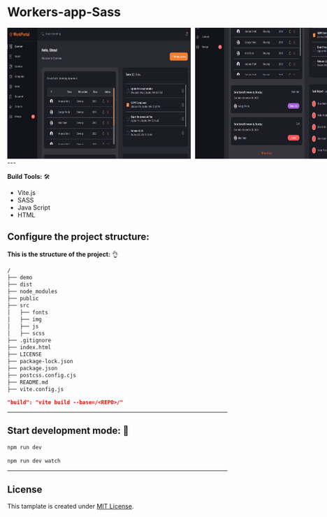 # Workers-app-Sass

<div style="display: flex; justify-content: space-between; gap: 10px;">
  <img src="./demo/screenshot-1.png" alt="screenshot" width="420" height="300" />
  <img src="./demo/screenshot-2.png" alt="screenshot" width="420" height="300" />
</div>
---

**Build Tools:** 🛠️

- Vite.js
- SASS
- Java Script
- HTML

## Configure the project structure:

**This is the structure of the project:** 👌

```plaintext
/
├── demo
├── dist
├── node_modules
├── public
├── src
│   ├── fonts
│   ├── img
│   ├── js
│   ├── scss
├── .gitignore
├── index.html
├── LICENSE
├── package-lock.json
├── package.json
├── postcss.config.cjs
├── README.md
├── vite.config.js
```

```json
"build": "vite build --base=/<REPO>/"
```

---

## Start development mode: 🚀

```bash
npm run dev
```

```bash
npm run dev watch
```

---

## License

This tamplate is created under [MIT License](LICENSE).
